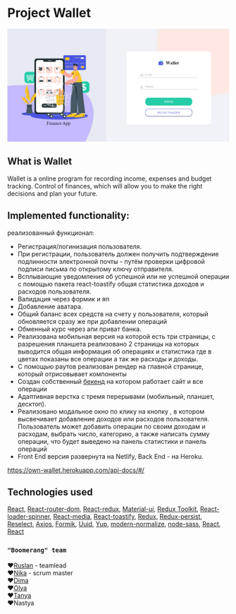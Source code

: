 # Project Wallet

![Wallet](https://github.com/TatyanaLozova/goit-react-hw-09-phonebook/blob/main/src/images/wallet.png?raw=true)


## What is Wallet

Wallet is a online program for recording income, expenses and budget tracking. Control
of finances, which will allow you to make the right decisions and plan your
future.

## Implemented functionality:

реализованный функционал:

- Регистрация/логинизация пользователя.
- При регистрации, пользователь должен получить подтверждение подлинности электронной почты - путём проверки цифровой подписи письма по открытому ключу отправителя.
- Всплывающие уведомления об успешной или не успешной операции с помощью пакета react-toastify
  общая статистика доходов и расходов пользователя.
- Валидация через формик и яп
- Добавление аватара.
- Общий баланс всех средств на счету у пользователя, который обновляется сразу же при добавлении операций
- Обменный курс через апи приват банка.
- Реализована мобильная версия на которой есть три страницы, с разрешения планшета реализовано 2 страницы на которых выводится общая информация об операциях и статистика где в цветах показаны все операции а так же расходы и доходы.
- С помощью раутов реализован рендер на главной странице, который отрисовывает компоненты
- Создан собственный [бекенд](https://own-wallet.herokuapp.com/api-docs/#/) на котором работает сайт и все операции
- Адаптивная верстка с тремя перерывами (мобильный, планшет, десктоп).
- Реализовано модальное окно по клику на кнопку , в котором высвечивает добавление доходов или расходов пользователя. Пользователь может добавить операции по своим доходам и расходам, выбрать число, категорию, а также написать сумму операции, что будет выведено на панель статистики и панель операций
- Front End версия развернута на Netlify, Back End - на Heroku.


https://own-wallet.herokuapp.com/api-docs/#/


## Technologies used

 [React](https://ru.reactjs.org),
 [React-router-dom](https://reactrouter.com/web/guides/quick-start),
 [React-redux](https://react-redux.js.org),
 [Material-ui](https://material-ui.com/ru),
 [Redux Toolkit](https://redux-toolkit.js.org),
 [React-loader-spinner](https://www.npmjs.com/package/react-loader-spinner),
 [React-media](https://www.npmjs.com/package/react-media),
 [React-toastify](https://www.npmjs.com/package/react-toastify),
 [Redux](https://redux.js.org),
 [Redux-persist](https://www.npmjs.com/package/redux-persist),
 [Reselect](https://www.npmjs.com/package/reselect),
 [Axios](https://www.npmjs.com/package/axios),
 [Formik](https://formik.org/docs/overview),
 [Uuid](https://www.npmjs.com/package/uuid),
 [Yup](https://www.npmjs.com/package/yup),
 [modern-normalize](https://www.npmjs.com/package/modern-normalize),
 [node-sass](https://www.npmjs.com/package/node-sass),
 [React](https://ru.reactjs.org),
 [React](https://ru.reactjs.org)

### `"Boomerang" team`

:heart:[Ruslan](https://github.com/RuslanZahriadskyi) - teamlead    
:heart:[Nika](https://github.com/nikule4ka) - scrum master    
:heart:[Dima](https://github.com/DimRom76)    
:heart:[Olya](https://github.com/Olga-Smolianinova)    
:heart:[Tanya](https://github.com/TatyanaLozova?tab=repositories)    
:heart:Nastya    
